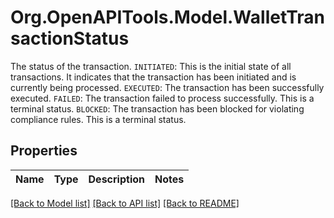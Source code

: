 # Org.OpenAPITools.Model.WalletTransactionStatus
The status of the transaction.  `INITIATED`: This is the initial state of all transactions. It indicates that the transaction has been initiated and is currently being processed.  `EXECUTED`: The transaction has been successfully executed.  `FAILED`: The transaction failed to process successfully. This is a terminal status.  `BLOCKED`: The transaction has been blocked for violating compliance rules. This is a terminal status.

## Properties

Name | Type | Description | Notes
------------ | ------------- | ------------- | -------------

[[Back to Model list]](../README.md#documentation-for-models) [[Back to API list]](../README.md#documentation-for-api-endpoints) [[Back to README]](../README.md)

